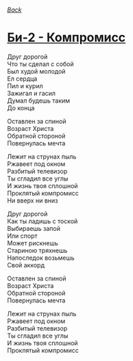 ###### [Back](../Readme.md)
# [Би-2 - Компромисс](tabs.md)

Друг дорогой  
Что ты сделал с собой  
Был худой молодой  
Ел сердца  
Пил и курил  
Зажигал и гасил  
Думал будешь таким  
До конца  

Оставлен за спиной  
Возраст Христа  
Обратной стороной  
Повернулась мечта  

Лежит на струнах пыль  
Ржавеет под окном  
Разбитый телевизор  
Ты сгладил все углы  
И жизнь твоя сплошной  
Проклятый компромисс  
Ни вверх ни вниз  

Друг дорогой  
Как ты ладишь с тоской  
Выбираешь запой  
Или спорт  
Может рискнешь  
Стариною тряхнешь  
Напоследок возьмешь  
Свой аккорд  

Оставлен за спиной  
Возраст Христа  
Обратной стороной  
Повернулась мечта  

Лежит на струнах пыль  
Ржавеет под окном  
Разбитый телевизор  
Ты сгладил все углы  
И жизнь твоя сплошной  
Проклятый компромисс  
  